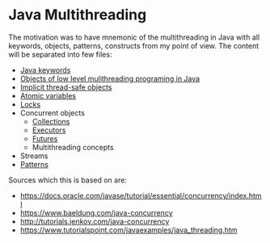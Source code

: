 # Java Multithreading
The motivation was to have mnemonic of the multithreading in Java with all keywords, objects, patterns, constructs from my point of view.
The content will be separated into few files:
* [Java keywords](./java-keywords.md)
* [Objects of low level mulithreading programing in Java](./objects-low-level.md)
* [Implicit thread-safe objects](./implicit-thread-safe-objects.md)
* [Atomic variables](./atomic-variables.md)
* [Locks](./locks.md)
* Concurrent objects
  * [Collections](./collections.md)
  * [Executors](./executors.md)
  * [Futures](./futures.md)
  * Multithreading concepts
* Streams
* [Patterns](./patterns.md)

Sources which this is based on are:
* https://docs.oracle.com/javase/tutorial/essential/concurrency/index.html
* https://www.baeldung.com/java-concurrency
* http://tutorials.jenkov.com/java-concurrency
* https://www.tutorialspoint.com/javaexamples/java_threading.htm
